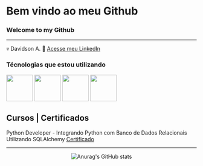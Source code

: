 # Bem vindo ao meu Github
### Welcome to my Github
----------------------------

💀 Davidson A.
📄 [Acesse meu LinkedIn](http://br.linkedin.com/in/davidsonadasi)

### Técnologias que estou utilizando

<img src="https://cdn.jsdelivr.net/gh/devicons/devicon@latest/icons/python/python-plain-wordmark.svg" width="70px"/>
<img src="https://cdn.jsdelivr.net/gh/devicons/devicon@latest/icons/sqlite/sqlite-original-wordmark.svg" width="70px"/>
<img src="https://cdn.jsdelivr.net/gh/devicons/devicon@latest/icons/sqlalchemy/sqlalchemy-original.svg" width="70px"/>
<img src="https://cdn.jsdelivr.net/gh/devicons/devicon@latest/icons/vscode/vscode-original-wordmark.svg" width="70px"/>
<br>

 Cursos | Certificados
--------------------

Python Developer - Integrando Python com Banco de Dados Relacionais Utilizando SQLAlchemy [Certificado](https://www.dio.me/certificate/9C26CA5A/share)

------------------
<center>

![Anurag's GitHub stats](https://github-readme-stats.vercel.app/api?username=davidsonadasi&show_icons=true&theme=radical)

</center>